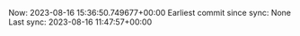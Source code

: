 Now: 2023-08-16 15:36:50.749677+00:00 Earliest commit since sync: None Last sync: 2023-08-16 11:47:57+00:00
